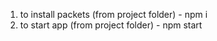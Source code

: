 1. to install packets (from project folder) - npm i
2. to start app (from project folder) - npm start